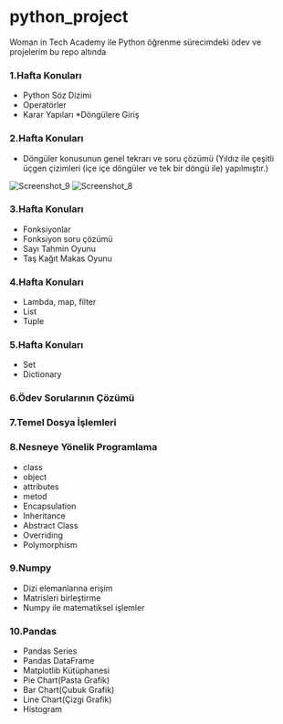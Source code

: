 # python_project
 Woman in Tech Academy ile Python öğrenme sürecimdeki ödev ve projelerim bu repo altında 
 
### 1.Hafta Konuları

* Python Söz Dizimi
* Operatörler
* Karar Yapıları
*Döngülere Giriş

### 2.Hafta Konuları

* Döngüler konusunun genel tekrarı ve soru çözümü (Yıldız ile çeşitli üçgen çizimleri (içe içe döngüler ve tek bir döngü ile) yapılmıştır.)<br>

![Screenshot_9](https://user-images.githubusercontent.com/105509750/182805883-8f27b771-ca92-4842-af3d-1895193baa59.png)
![Screenshot_8](https://user-images.githubusercontent.com/105509750/182805990-90136757-e34a-44d3-a1f4-4fa62cdf5447.png)


### 3.Hafta Konuları

* Fonksiyonlar
* Fonksiyon soru çözümü
* Sayı Tahmin Oyunu
* Taş Kağıt Makas Oyunu

### 4.Hafta Konuları

* Lambda, map, filter
* List
* Tuple

### 5.Hafta Konuları

* Set
* Dictionary

### 6.Ödev Sorularının Çözümü

### 7.Temel Dosya İşlemleri

### 8.Nesneye Yönelik Programlama

* class
* object
* attributes
* metod
* Encapsulation
* Inheritance
* Abstract Class
* Overriding
* Polymorphism

### 9.Numpy
* Dizi elemanlarına erişim
* Matrisleri birleştirme
* Numpy ile matematiksel işlemler

### 10.Pandas
* Pandas Series
* Pandas DataFrame
* Matplotlib Kütüphanesi
* Pie Chart(Pasta Grafik)
* Bar Chart(Çubuk Grafik)
* Line Chart(Çizgi Grafik)
* Histogram

